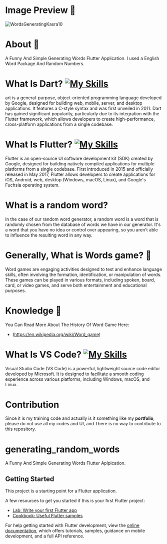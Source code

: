 # Image Preview 📸
![WordsGeneratingKasra10](https://github.com/user-attachments/assets/6e2bd884-78dd-41a9-9a3e-a0eff2d4183c)

# About 📲

A Funny And Simple Generating Words Flutter Application. I used a English Word Package And Random Numbers.

# What Is Dart? [![My Skills](https://skillicons.dev/icons?i=dart)](https://skillicons.dev)

art is a general-purpose, object-oriented programming language developed by Google, designed for building web, mobile, server, and desktop applications. It features a C-style syntax and was first unveiled in 2011. Dart has gained significant popularity, particularly due to its integration with the Flutter framework, which allows developers to create high-performance, cross-platform applications from a single codebase.

# What Is Flutter? [![My Skills](https://skillicons.dev/icons?i=flutter)](https://skillicons.dev)

Flutter is an open-source UI software development kit (SDK) created by Google, designed for building natively compiled applications for multiple platforms from a single codebase. First introduced in 2015 and officially released in May 2017, Flutter allows developers to create applications for iOS, Android, web, desktop (Windows, macOS, Linux), and Google's Fuchsia operating system.

# What is a random word?
In the case of our random word generator, a random word is a word that is randomly chosen from the database of words we have in our generator. It's a word that you have no idea or control over appearing, so you aren't able to influence the resulting word in any way.

# Generally, What is Words game? 💬

Word games are engaging activities designed to test and enhance language skills, often involving the formation, identification, or manipulation of words. These games can be played in various formats, including spoken, board, card, or video games, and serve both entertainment and educational purposes.

# Knowledge 🔬

You Can Read More About The History Of Word Game Here:

- (https://en.wikipedia.org/wiki/Word_game)

# What Is VS Code? [![My Skills](https://skillicons.dev/icons?i=vscode)](https://skillicons.dev)

Visual Studio Code (VS Code) is a powerful, lightweight source code editor developed by Microsoft. It is designed to facilitate a smooth coding experience across various platforms, including Windows, macOS, and Linux.

# Contribution

Since it is my training code and actually is it something like my **portfolio**, please do not use all my codes and UI, and There is no way to contribute to this repository.

# generating_random_words

A Funny And Simple Generating Words Flutter Aplpication.

## Getting Started

This project is a starting point for a Flutter application.

A few resources to get you started if this is your first Flutter project:

- [Lab: Write your first Flutter app](https://docs.flutter.dev/get-started/codelab)
- [Cookbook: Useful Flutter samples](https://docs.flutter.dev/cookbook)

For help getting started with Flutter development, view the
[online documentation](https://docs.flutter.dev/), which offers tutorials,
samples, guidance on mobile development, and a full API reference.
